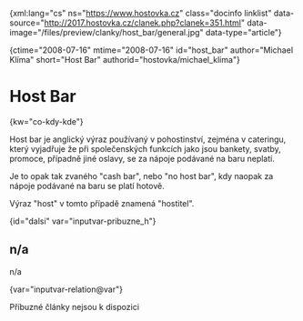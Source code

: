 
{xml:lang="cs" ns="https://www.hostovka.cz" class="docinfo linklist" data-source="http://2017.hostovka.cz/clanek.php?clanek=351.html" data-image="/files/preview/clanky/host_bar/general.jpg" data-type="article"}

{ctime="2008-07-16" mtime="2008-07-16" id="host\_bar" author="Michael Klíma" short="Host Bar" authorid="hostovka/michael\_klima"}

# Host Bar

<!-- generated attribute kw by user_udpatekw.sh on 2020-05-07, do not edit -->

{kw="co-kdy-kde"}

Host bar je anglický výraz používaný v pohostinství, zejména v cateringu, který vyjadřuje že při společenských funkcích jako jsou bankety, svatby, promoce, případně jiné oslavy, se za nápoje podávané na baru neplatí.

Je to opak tak zvaného "cash bar", nebo "no host bar", kdy naopak za nápoje podávané na baru se platí hotově.

Výraz "host" v tomto případě znamená "hostitel".

{id="dalsi" var="inputvar-pribuzne_h"}

## n/a

n/a

{var="inputvar-relation@var"}

Příbuzné články nejsou k dispozici


